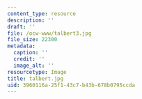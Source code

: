 ```yaml
---
content_type: resource
description: ''
draft: ''
file: /ocw-www/talbert3.jpg
file_size: 22300
metadata:
  caption: ''
  credit: ''
  image_alt: ''
resourcetype: Image
title: talbert.jpg
uid: 3960116a-25f1-43c7-b43b-678b0795ccda
---
```

